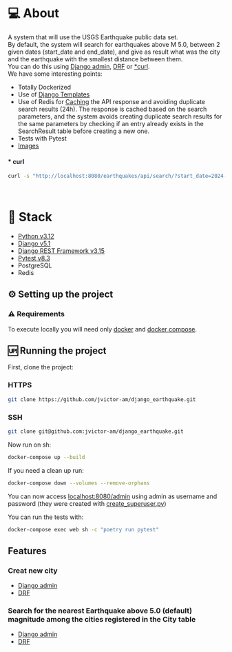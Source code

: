 # 💻 About

A system that will use the USGS Earthquake public data set.<br>
By default, the system will search for earthquakes above M 5.0, between 2 given dates (start_date and end_date), and give as result what was the city and the earthquake with the smallest distance between them.<br>
You can do this using [Django admin](http://localhost:8080/admin/earthquakes/city/earthquakes/search/), [DRF](http://localhost:8080/earthquakes/api/search/?start_date=2024-01-01&end_date=2024-10-14) or [*curl](.github/curl_sh.png).<br>
We have some interesting points:<br>
 - Totally Dockerized
 - Use of [Django Templates](.github/result_querying_usgs_api.png)
 - Use of Redis for [Caching](.github/result_redis_cache.png) the API response and avoiding duplicate search results (24h). The response is cached based on the search parameters, and the system avoids creating duplicate search results for the same parameters by checking if an entry already exists in the SearchResult table before creating a new one.
 - Tests with Pytest
 - [Images](.github)

#### * curl

```bash
curl -s "http://localhost:8080/earthquakes/api/search/?start_date=2024-01-01&end_date=2024-10-13" | jq .
```
<br>

# 🥞 Stack

- [Python v3.12](https://www.python.org/doc/)
- [Django v5.1](https://docs.djangoproject.com/en/5.1/)
- [Django REST Framework v3.15](https://www.django-rest-framework.org/community/release-notes/#315x-series)
- [Pytest v8.3](https://pypi.org/project/pytest/8.3.3/)
- PostgreSQL
- Redis

## ⚙️ Setting up the project

### ⚠️ Requirements

To execute locally you will need only [docker](https://docs.docker.com/engine/install/) and [docker compose](https://docs.docker.com/compose/install/).

## 🆙 Running the project

First, clone the project:

### HTTPS

```bash
git clone https://github.com/jvictor-am/django_earthquake.git
```

### SSH

```bash
git clone git@github.com:jvictor-am/django_earthquake.git
```

Now run on sh:

```bash
docker-compose up --build
```

If you need a clean up run:

```bash
docker-compose down --volumes --remove-orphans
```

You can now access [localhost:8080/admin](http://localhost:8080/admin) using admin as username and password (they were created with [create_superuser.py](./django_earthquake/management/commands/create_superuser.py))

You can run the tests with:

```bash
docker-compose exec web sh -c "poetry run pytest"
```

## Features

### Creat new city

 - [Django admin](http://localhost:8080/admin/earthquakes/city/add/)
 - [DRF](http://localhost:8080/earthquakes/api/cities/)

### Search for the nearest Earthquake above 5.0 (default) magnitude among the cities registered in the City table

 - [Django admin](http://localhost:8080/admin/earthquakes/city/earthquakes/search/)
 - [DRF](http://localhost:8080/earthquakes/api/search/?start_date=2024-01-01&end_date=2024-10-14)
